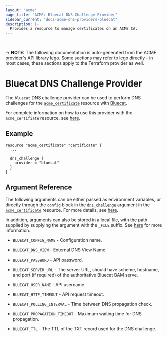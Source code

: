 ```yaml
---
layout: "acme"
page_title: "ACME: Bluecat DNS Challenge Provider"
sidebar_current: "docs-acme-dns-providers-bluecat"
description: |-
  Provides a resource to manage certificates on an ACME CA.
---
```

<br>

-> **NOTE:** The following documentation is auto-generated from the
ACME provider's API library [lego](https://go-acme.github.io/lego/).
Some sections may refer to lego directly - in most cases, these
sections apply to the Terraform provider as well.

# Bluecat DNS Challenge Provider

The `bluecat` DNS challenge provider can be used to perform DNS challenges for
the [`acme_certificate`][resource-acme-certificate] resource with
[Bluecat](https://www.bluecatnetworks.com).

[resource-acme-certificate]: /docs/providers/acme/r/certificate.html

For complete information on how to use this provider with the `acme_certifiate`
resource, see [here][resource-acme-certificate-dns-challenges].

[resource-acme-certificate-dns-challenges]: /docs/providers/acme/r/certificate.html#using-dns-challenges

## Example

```hcl
resource "acme_certificate" "certificate" {
  ...

  dns_challenge {
    provider = "bluecat"
  }
}
```
## Argument Reference

The following arguments can be either passed as environment variables, or
directly through the `config` block in the
[`dns_challenge`][resource-acme-certificate-dns-challenge-arg] argument in the
[`acme_certificate`][resource-acme-certificate] resource. For more details, see
[here][resource-acme-certificate-dns-challenges].

[resource-acme-certificate-dns-challenge-arg]: /docs/providers/acme/r/certificate.html#dns_challenge

In addition, arguments can also be stored in a local file, with the path
supplied by supplying the argument with the `_FILE` suffix. See
[here][acme-certificate-file-arg-example] for more information.

[acme-certificate-file-arg-example]: /docs/providers/acme/r/certificate.html#using-variable-files-for-provider-arguments

* `BLUECAT_CONFIG_NAME` - Configuration name.
* `BLUECAT_DNS_VIEW` - External DNS View Name.
* `BLUECAT_PASSWORD` - API password.
* `BLUECAT_SERVER_URL` - The server URL, should have scheme, hostname, and port (if required) of the authoritative Bluecat BAM serve.
* `BLUECAT_USER_NAME` - API username.

* `BLUECAT_HTTP_TIMEOUT` - API request timeout.
* `BLUECAT_POLLING_INTERVAL` - Time between DNS propagation check.
* `BLUECAT_PROPAGATION_TIMEOUT` - Maximum waiting time for DNS propagation.
* `BLUECAT_TTL` - The TTL of the TXT record used for the DNS challenge.


